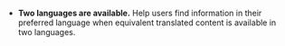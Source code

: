 - **Two languages are available.** Help users find information in their preferred language when equivalent translated content is available in two languages.